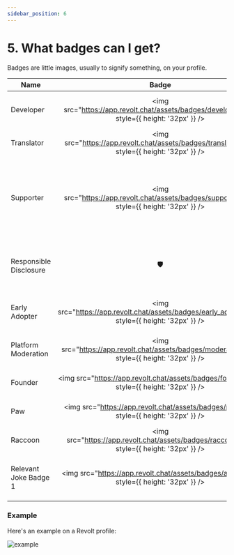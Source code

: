 ```yaml
---
sidebar_position: 6
---
```


# 5. What badges can I get?

Badges are little images, usually to signify something, on your profile.

| Name | Badge | Description | Obtainable? |
|------|:-:|-------------|:-:|
| Developer | <img src="https://app.revolt.chat/assets/badges/developer.svg" style={{ height: '32px' }} /> | Active or significant contributor to Revolt | <img width="6px" /><img src="https://static.revolt.chat/emoji/mutant/274c.svg?rev=3" style={{ height: '32px' }} /> |
| Translator | <img src="https://app.revolt.chat/assets/badges/translator.svg" style={{ height: '32px' }} /> | [Help translate Revolt](https://weblate.insrt.uk/engage/revolt) | <img src="https://static.revolt.chat/emoji/mutant/2705.svg?rev=3" style={{ height: '32px' }} /> |
| Supporter | <img src="https://app.revolt.chat/assets/badges/supporter.svg" style={{ height: '32px' }} /> | [Donate to Revolt](https://insrt.uk/donate)<br/>(must specify ID or show proof through PayPal / Ko-Fi) | <img src="https://static.revolt.chat/emoji/mutant/2705.svg?rev=3" style={{ height: '32px' }} /> |
| Responsible Disclosure | 🛡 | Helped discover a security issue and [responsibly disclosed it](https://github.com/revoltchat/revite/blob/master/.github/SECURITY.md). | <img src="https://static.revolt.chat/emoji/mutant/2705.svg?rev=3" style={{ height: '32px' }} /> |
| Early Adopter | <img src="https://app.revolt.chat/assets/badges/early_adopter.svg" style={{ height: '32px' }} /> | Joined as one of the first 1k users. | <img src="https://static.revolt.chat/emoji/mutant/274c.svg?rev=3" style={{ height: '32px' }} /> |
| Platform Moderation | <img src="https://app.revolt.chat/assets/badges/moderation.svg" style={{ height: '32px' }} /> | Part of the platform moderation team. | <img src="https://static.revolt.chat/emoji/mutant/274c.svg?rev=3" style={{ height: '32px' }} /> |
| Founder | <img src="https://app.revolt.chat/assets/badges/founder.svg" style={{ height: '32px' }} /> | Founded Revolt. | <img src="https://static.revolt.chat/emoji/mutant/274c.svg?rev=3" style={{ height: '32px' }} /> |
| Paw | <img src="https://app.revolt.chat/assets/badges/paw.svg" style={{ height: '32px' }} /> | paw | <img src="https://static.revolt.chat/emoji/mutant/274c.svg?rev=3" style={{ height: '32px' }} /> |
| Raccoon | <img src="https://app.revolt.chat/assets/badges/raccoon.svg" style={{ height: '32px' }} /> | raccoon 🦝 | <img src="https://static.revolt.chat/emoji/mutant/274c.svg?rev=3" style={{ height: '32px' }} /> |
| Relevant Joke Badge 1 | <img src="https://app.revolt.chat/assets/badges/amog.svg" style={{ height: '32px' }} /> | Whatever the funny joke is at any given time. | <img src="https://static.revolt.chat/emoji/mutant/274c.svg?rev=3" style={{ height: '32px' }} /> |

### Example

Here's an example on a Revolt profile:

![example](https://autumn.revolt.chat/attachments/SbOjdITc3R9XlKzQ848MD4n-1yOmNRqgfGClQKS1Sa/image.png)
